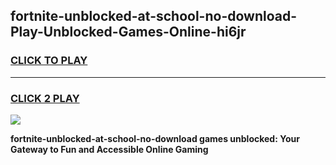 
## fortnite-unblocked-at-school-no-download-Play-Unblocked-Games-Online-hi6jr
<h3>
<a href="https://premium76.site?title=fortnite-unblocked-at-school-no-download&ref=25A">CLICK TO PLAY</a></h3>
<hr>

<h3>
<a href="https://premium76.site?title=fortnite-unblocked-at-school-no-download&ref=25A">CLICK 2 PLAY</a>
  
</h3>

<a href="https://premium76.site?title=fortnite-unblocked-at-school-no-download&ref=25A"><img src="https://clearcache.store/games.png"></a>


**fortnite-unblocked-at-school-no-download games unblocked: Your Gateway to Fun and Accessible Online Gaming**
